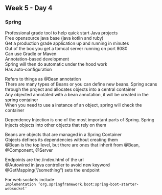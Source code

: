 ## Week 5 - Day 4
### Spring
Professional grade tool to help quick start Java projects  
Free opensource java base (java kotlin and ruby)  
Get a production grade application up and running in minutes  
Out of the box you get a tomcat server running on port 8080  
Can use Gradle or Maven  
Annotation-based development  
    Spring will then do automatic under the hood work  
Has auto-configuration

Refers to things as @Bean annotation  
There are many types of Beans or you can define new beans. 
Spring scans through the project and allocates objects into a central container  
Any objected annotated with a bean annotation, it will be created in the spring container  
When you need to use a instance of an object, spring will check the container

Dependency Injection is one of the most important parts of Spring. 
Spring injects objects into other objects that rely on them

Beans are objects that are managed in a Spring Container  
Objects defines its dependencies without creating them  
@Bean is the top level, but there are ones that inherit from @Bean,
@Component, @Server

Endpoints are the /index.html of the url  
@Autowired in java controller to avoid new keyword  
@GetMapping(“/something”) sets the endpoint  

For web sockets include  
```Implementation ‘org.springframework.boot:spring-boot-starter-websocket'```